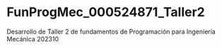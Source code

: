 # FunProgMec_000524871_Taller2
Desarrollo de Taller 2 de fundamentos de Programación para Ingeniería Mecánica 202310
